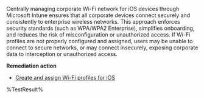 Centrally managing corporate Wi-Fi network for iOS devices through Microsoft Intune ensures that all corporate devices connect securely and consistently to enterprise wireless networks. This approach enforces security standards (such as WPA/WPA2 Enterprise), simplifies onboarding, and reduces the risk of misconfiguration or unauthorized access. If Wi-Fi profiles are not properly configured and assigned, users may be unable to connect to secure networks, or may connect insecurely, exposing corporate data to interception or unauthorized access.

**Remediation action**

- [Create and assign Wi-Fi profiles for iOS](https://learn.microsoft.com/en-us/mem/intune/configuration/wi-fi-settings-ios)

<!--- Results --->
%TestResult%
